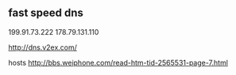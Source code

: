 ## fast speed dns

199.91.73.222
178.79.131.110

http://dns.v2ex.com/

hosts http://bbs.weiphone.com/read-htm-tid-2565531-page-7.html